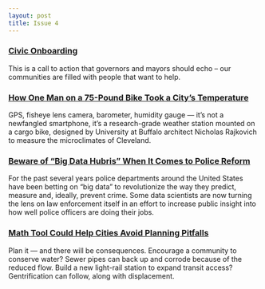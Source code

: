 ```yaml
---
layout: post
title: Issue 4
---
```


### [Civic Onboarding](http://civic.io/2016/03/10/civic-onboarding/)
This is a call to action that governors and mayors should echo – our communities are filled with people that want to help.

### [How One Man on a 75-Pound Bike Took a City’s Temperature](https://nextcity.org/daily/entry/bicycle-weather-station-temperature-rise-cleveland)
GPS, fisheye lens camera, barometer, humidity gauge — it’s not a newfangled smartphone, it’s a research-grade weather station mounted on a cargo bike, designed by University at Buffalo architect Nicholas Rajkovich to measure the microclimates of Cleveland.

### [Beware of “Big Data Hubris” When It Comes to Police Reform](https://nextcity.org/daily/entry/big-data-police-reform-police-transparency-sites)
For the past several years police departments around the United States have been betting on “big data” to revolutionize the way they predict, measure and, ideally, prevent crime. Some data scientists are now turning the lens on law enforcement itself in an effort to increase public insight into how well police officers are doing their jobs.

### [Math Tool Could Help Cities Avoid Planning Pitfalls](https://nextcity.org/daily/entry/math-tool-big-data-planning-solution)
Plan it — and there will be consequences. Encourage a community to conserve water? Sewer pipes can back up and corrode because of the reduced flow. Build a new light-rail station to expand transit access? Gentrification can follow, along with displacement.

